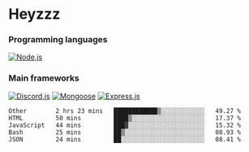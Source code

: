 # Heyzzz  

### Programming languages  

[![Node.js](https://img.shields.io/badge/-Node.js-262626?style=for-the-badge)](https://nodejs.org/ru)

### Main frameworks

[![Discord.js](https://img.shields.io/badge/-Discord.js-262626?style=for-the-badge)](https://www.npmjs.com/package/discord.js) [![Mongoose](https://img.shields.io/badge/-Mongoose-262626?style=for-the-badge)](https://www.npmjs.com/package/mongoose) [![Express.js](https://img.shields.io/badge/-Express.js-262626?style=for-the-badge)](https://www.npmjs.com/package/express)
<!--START_SECTION:waka-->
```text
Other        2 hrs 23 mins   ████████████▒░░░░░░░░░░░░   49.27 % 
HTML         50 mins         ████▒░░░░░░░░░░░░░░░░░░░░   17.37 % 
JavaScript   44 mins         ███▓░░░░░░░░░░░░░░░░░░░░░   15.32 % 
Bash         25 mins         ██▒░░░░░░░░░░░░░░░░░░░░░░   08.93 % 
JSON         24 mins         ██░░░░░░░░░░░░░░░░░░░░░░░   08.41 % 
```
<!--END_SECTION:waka-->
